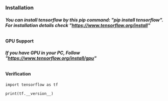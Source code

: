### Installation
###### **You can install tensorflow by this pip command: *"pip install tensorflow"*. For installation details check *"https://www.tensorflow.org/install"***

#### GPU Support
###### **If you have GPU in your PC, Follow *"https://www.tensorflow.org/install/gpu"***

#### Verification
    import tensorflow as tf

    print(tf.__version__)